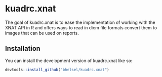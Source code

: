 
# kuadrc.xnat

The goal of kuadrc.xnat is to ease the implementation of working with the XNAT API in R and offers ways to read in dicm file formats convert them to images that can be used on reports.

## Installation

You can install the development version of kuadrc.xnat like so:

``` r
devtools::install_github("bhelsel/kuadrc.xnat")
```
